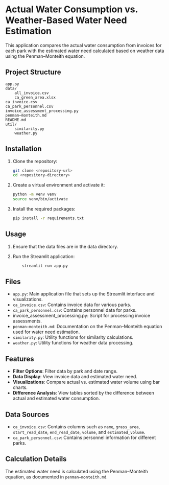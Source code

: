 # Actual Water Consumption vs. Weather-Based Water Need Estimation

This application compares the actual water consumption from invoices for each park with the estimated water need calculated based on weather data using the Penman–Monteith equation.

## Project Structure

```plaintext
app.py
data/
    all_invoice.csv
    ca_green_area.xlsx
ca_invoice.csv
ca_park_personnel.csv
invoice_assessment_processing.py
penman–monteith.md
README.md
util/
    similarity.py
    weather.py
```

## Installation

1. Clone the repository:

   ```sh
   git clone <repository-url>
   cd <repository-directory>
   ```

2. Create a virtual environment and activate it:

   ```sh
   python -m venv venv
   source venv/bin/activate
   ```

3. Install the required packages:

   ```sh
   pip install -r requirements.txt
   ```

## Usage

1. Ensure that the data files are in the data directory.

2. Run the Streamlit application:

   ```sh
       streamlit run app.py
   ```

## Files

- `app.py`: Main application file that sets up the Streamlit interface and visualizations.
- `ca_invoice.csv`: Contains invoice data for various parks.
- `ca_park_personnel.csv`: Contains personnel data for parks.
- invoice_assessment_processing.py: Script for processing invoice assessments.
- `penman–monteith.md`: Documentation on the Penman–Monteith equation used for water need estimation.
- `similarity.py`: Utility functions for similarity calculations.
- `weather.py`: Utility functions for weather data processing.

## Features

- **Filter Options**: Filter data by park and date range.
- **Data Display**: View invoice data and estimated water need.
- **Visualizations**: Compare actual vs. estimated water volume using bar charts.
- **Difference Analysis**: View tables sorted by the difference between actual and estimated water consumption.

## Data Sources

- `ca_invoice.csv`: Contains columns such as `name`, `grass_area`, `start_read_date`, `end_read_date`, `volume`, and `estimated_volume`.
- `ca_park_personnel.csv`: Contains personnel information for different parks.

## Calculation Details

The estimated water need is calculated using the Penman–Monteith equation, as documented in `penman–monteith.md`.
